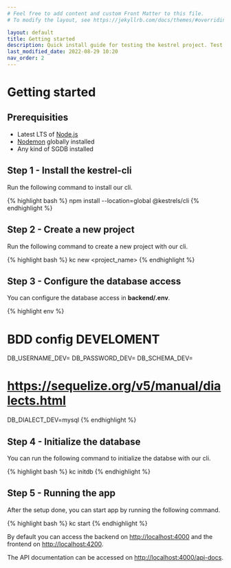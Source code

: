 ```yaml
---
# Feel free to add content and custom Front Matter to this file.
# To modify the layout, see https://jekyllrb.com/docs/themes/#overriding-theme-defaults

layout: default
title: Getting started
description: Quick install guide for testing the kestrel project. Test it now !
last_modified_date: 2022-08-29 10:20
nav_order: 2
---
```


# Getting started

## Prerequisities

- Latest LTS of [Node.js](https://nodejs.org/en/)
- [Nodemon](https://www.npmjs.com/package/nodemon) globally installed
- Any kind of SGDB installed

## Step 1 - Install the kestrel-cli

Run the following command to install our cli.

{% highlight bash %}
npm install --location=global @kestrels/cli
{% endhighlight %}

## Step 2 - Create a new project

Run the following command to create a new project with our cli.

{% highlight bash %}
kc new <project_name>
{% endhighlight %}

## Step 3 - Configure the database access

You can configure the database access in **backend/.env**.

{% highlight env %}

# BDD config DEVELOMENT

DB_USERNAME_DEV=
DB_PASSWORD_DEV=
DB_SCHEMA_DEV=

# https://sequelize.org/v5/manual/dialects.html

DB_DIALECT_DEV=mysql
{% endhighlight %}

## Step 4 - Initialize the database

You can run the following command to initialize the databse with our cli.

{% highlight bash %}
kc initdb
{% endhighlight %}

## Step 5 - Running the app

After the setup done, you can start app by running the following command.

{% highlight bash %}
kc start
{% endhighlight %}

By default you can access the backend on [http://localhost:4000](http://localhost:4000) and the frontend on [http://localhost:4200](http://localhost:4200).

The API documentation can be accessed on [http://localhost:4000/api-docs](http://localhost:4000/api-docs).
